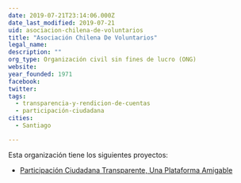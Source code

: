 ```yaml
---
date: 2019-07-21T23:14:06.000Z
date_last_modified: 2019-07-21
uid: asociacion-chilena-de-voluntarios
title: "Asociación Chilena De Voluntarios"
legal_name: 
description: ""
org_type: Organización civil sin fines de lucro (ONG)
website: 
year_founded: 1971
facebook: 
twitter: 
tags:
  - transparencia-y-rendicion-de-cuentas
  - participación-ciudadana
cities: 
  - Santiago

---
```


Esta organización tiene los siguientes proyectos:

- [Participación Ciudadana Transparente, Una Plataforma Amigable](/i/participacion-ciudadana-transparente-una-plataforma-amigable.html)
